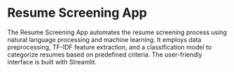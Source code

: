 # Resume Screening App
The Resume Screening App automates the resume screening process using natural language processing and machine learning. It employs data preprocessing, TF-IDF feature extraction, and a classification model to categorize resumes based on predefined criteria. The user-friendly interface is built with Streamlit.